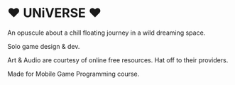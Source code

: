 # ♥ UNiVERSE ♥
An opuscule about a chill floating journey in a wild dreaming space.

Solo game design & dev.

Art & Audio are courtesy of online free resources. Hat off to their providers.

Made for Mobile Game Programming course.
